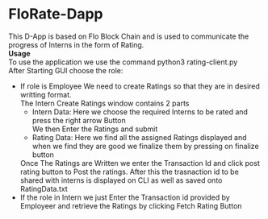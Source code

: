 # FloRate-Dapp
This D-App is based on Flo  Block Chain and is used to communicate the progress of Interns in the form of Rating.<br />
<b>Usage</b><br />
To use the application we use the command python3 rating-client.py<br />
After Starting GUI choose the role:<br />
<ul>
  <li>
    If role is Employee We need to create Ratings so that they are in desired writting format.<br />
The Intern Create Ratings window contains 2 parts<br />
  <ul>
    <li>
      Intern Data: Here we choose the required Interns to be rated and press the right arrow Button<br />We then 
Enter the Ratings and submit
    </li>
    <li>
      Rating Data: Here we find all the assigned Ratings displayed and when we find they are good we finalize them by pressing on finalize button
    </li>
    </ul>
    Once The Ratings are Written we enter the Transaction Id and click post rating button to Post the ratings.
    After this the trasnaction id to be shared with interns is displayed on CLI as well as saved onto RatingData.txt
  </li>
  <li>
    If the role in Intern we just Enter the Transaction id provided by Employeer and retrieve the Ratings by clicking Fetch Rating Button
  </li>
 </ul>



